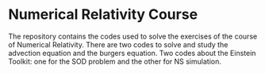 # Numerical Relativity Course

The repository contains the codes used to solve the exercises of the course of Numerical Relativity.
There are two codes to solve and study the advection equation and the burgers equation. 
Two codes about the Einstein Toolkit: one for the SOD problem and the other for NS simulation.
 
